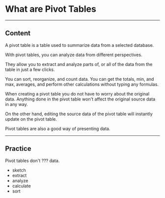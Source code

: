 ﻿---
author: Stefan-Stojanovic

aspects:
  - introduction

type: normal

category: how to

---

# What are Pivot Tables

---
## Content

A pivot table is a table used to summarize data from a selected database.

With pivot tables, you can analyze data from different perspectives.

They allow you to extract and analyze parts of, or all of the data from the table in just a few clicks.

You can sort, reorganize, and count data. You can get the totals, min, and max, averages, and perform other calculations without typing any formulas.

When creating a pivot table you do not have to worry about the original data. Anything done in the pivot table won't affect the original source data in any way. 

On the other hand, editing the source data of the pivot table will instantly update on the pivot table.

Pivot tables are also a good way of presenting data.

---
## Practice

Pivot tables don't ??? data.

* sketch
* extract
* analyze
* calculate
* sort